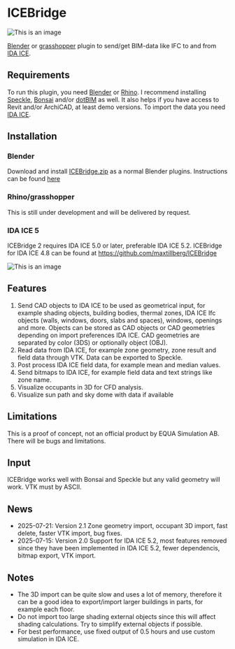 # ICEBridge

![This is an image](https://github.com/maxtillberg/ICEBridge/blob/main/icebridge.png)

[Blender](https://www.blender.org/) or [grasshopper](https://www.grasshopper3d.com/) plugin to send/get BIM-data like IFC to and from [IDA ICE](https://www.equa.se/en/ida-ice).

## Requirements

To run this plugin, you need [Blender](https://www.blender.org/) or [Rhino](https://www.rhino3d.com/). I recommend installing [Speckle](https://speckle.systems/), [Bonsai](https://extensions.blender.org/add-ons/bonsai/) and/or [dotBIM](https://dotbim.net/) as well. It also helps if you have access to Revit and/or ArchiCAD, at least demo versions. To import the data you need [IDA ICE](https://www.equa.se/en/ida-ice).

## Installation

### Blender

Download and install [ICEBridge.zip](https://github.com/max-tillberg/ICE-Bridge/blob/main/ICEBridge.zip) as a normal Blender plugins. Instructions can be found [here](https://docs.blender.org/manual/en/latest/editors/preferences/addons.html)

### Rhino/grasshopper

This is still under development and will be delivered by request.

### IDA ICE 5

ICEBridge 2 requires IDA ICE 5.0 or later, preferable IDA ICE 5.2. ICEBridge for IDA ICE 4.8 can be found at https://github.com/maxtillberg/ICEBridge

![This is an image](https://github.com/maxtillberg/ICEBridge/blob/main/ICEBridge.png)

## Features
  
1. Send CAD objects to IDA ICE to be used as geometrical input, for example shading objects, building bodies, thermal zones, IDA ICE Ifc objects (walls, windows, doors, slabs and spaces), windows, openings and more. Objects can be stored as CAD objects or CAD geometries depending on import preferences IDA ICE. CAD geometries are separated by color (3DS) or optionally object (OBJ).
2. Read data from IDA ICE, for example zone geometry, zone result and field data through VTK. Data can be exported to Speckle.
3. Post process IDA ICE field data, for example mean and median values.
4. Send bitmaps to IDA ICE, for example field data and text strings like zone name.
5. Visualize occupants in 3D for CFD analysis.
6. Visualize sun path and sky dome with data if available

## Limitations
  
This is a proof of concept, not an official product by EQUA Simulation AB. There will be bugs and limitations.

## Input

ICEBridge works well with Bonsai and Speckle but any valid geometry will work. VTK must by ASCII.

## News

- 2025-07-21: Version 2.1 Zone geometry import, occupant 3D import, fast delete, faster VTK import, bug fixes.
- 2025-07-15: Version 2.0 Support for IDA ICE 5.2, most features removed since they have been implemented in IDA ICE 5.2, fewer dependencis, bitmap export, VTK import.
  
## Notes

- The 3D import can be quite slow and uses a lot of memory, therefore it can be a good idea to export/import larger buildings in parts, for example each floor.
- Do not import too large shading external objects since this will affect shading calculations. Try to simplify external objects if possible.
- For best performance, use fixed output of 0.5 hours and use custom simulation in IDA ICE.
